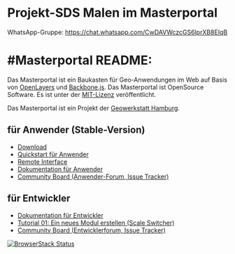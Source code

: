 # Projekt-SDS Malen im Masterportal

WhatsApp-Gruppe: https://chat.whatsapp.com/CwDAVWczcGS6lprXB8EIqB

#Masterportal README:
=================
Das Masterportal ist ein Baukasten für Geo-Anwendungen im Web auf Basis von [OpenLayers](https://openlayers.org) und [Backbone.js](https://backbonejs.org). Das Masterportal ist OpenSource Software. Es ist unter der [MIT-Lizenz](https://bitbucket.org/geowerkstatt-hamburg/masterportal/src/stable/License.txt) veröffentlicht.

Das Masterportal ist ein Projekt der [Geowerkstatt Hamburg](https://www.hamburg.de/geowerkstatt/).

## für Anwender (Stable-Version)
* [Download](https://bitbucket.org/geowerkstatt-hamburg/masterportal/downloads/)
* [Quickstart für Anwender](https://bitbucket.org/geowerkstatt-hamburg/masterportal/src/stable/doc/setup.md)
* [Remote Interface](https://bitbucket.org/geowerkstatt-hamburg/masterportal/src/stable/doc/remoteInterface.md)
* [Dokumentation für Anwender](https://bitbucket.org/geowerkstatt-hamburg/masterportal/src/stable/doc/doc.md)
* [Community Board (Anwender-Forum, Issue Tracker)](https://trello.com/c/qajdXkMa/110-willkommen)

## für Entwickler
* [Dokumentation für Entwickler](doc/devdoc.md)
* [Tutorial 01: Ein neues Modul erstellen (Scale Switcher)](doc/02_tutorial_new_module_scale_switcher.md)
* [Community Board (Entwicklerforum, Issue Tracker)](https://trello.com/c/qajdXkMa/110-willkommen)


[![BrowserStack Status](https://automate.browserstack.com/badge.svg?badge_key=aDNJT1VSRDlMVXNpRzJzYXQ4bHN0RERXbGpETmdQeDBMUlp0cEJkOWNPRT0tLVFJcndaSi9KWFBTM0FVWEZkYnhlS2c9PQ==--0ef330a6aef7023b1f50659a6d57f9369f988f53)](https://automate.browserstack.com/public-build/aDNJT1VSRDlMVXNpRzJzYXQ4bHN0RERXbGpETmdQeDBMUlp0cEJkOWNPRT0tLVFJcndaSi9KWFBTM0FVWEZkYnhlS2c9PQ==--0ef330a6aef7023b1f50659a6d57f9369f988f53)